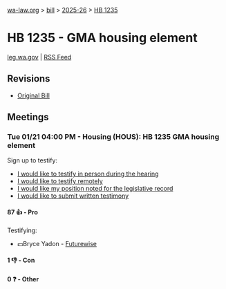 [wa-law.org](/) > [bill](/bill/) > [2025-26](/bill/2025-26/) > [HB 1235](/bill/2025-26/hb/1235/)

# HB 1235 - GMA housing element
[leg.wa.gov](https://app.leg.wa.gov/billsummary?BillNumber=1235&Year=2025&Initiative=false) | [RSS Feed](./rss.xml)

## Revisions
* [Original Bill](1/)

## Meetings
### Tue 01/21 04:00 PM - Housing (HOUS): HB 1235 GMA housing element
Sign up to testify:
* [I would like to testify in person during the hearing](https://app.leg.wa.gov/csi/Testifier/Add?chamber=House&mId=32456&aId=161466&caId=24885&tId=1)
* [I would like to testify remotely](https://app.leg.wa.gov/csi/Testifier/Add?chamber=House&mId=32456&aId=161466&caId=24885&tId=2)
* [I would like my position noted for the legislative record](https://app.leg.wa.gov/csi/Testifier/Add?chamber=House&mId=32456&aId=161466&caId=24885&tId=3)
* [I would like to submit written testimony](https://app.leg.wa.gov/csi/Testifier/Add?chamber=House&mId=32456&aId=161466&caId=24885&tId=4)

#### 87 👍 - Pro
Testifying:
* 💵Bryce Yadon - [Futurewise](/org/futurewise/)

#### 1 👎 - Con

#### 0 ❓ - Other
